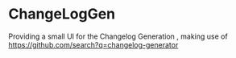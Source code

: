 # ChangeLogGen
Providing a small UI for the Changelog Generation , making use of https://github.com/search?q=changelog-generator

